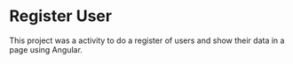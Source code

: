 # Register User
This project was a activity to do a register of users and show their data in a page using Angular.
